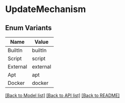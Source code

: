 # UpdateMechanism

## Enum Variants

| Name | Value |
|---- | -----|
| BuiltIn | builtIn |
| Script | script |
| External | external |
| Apt | apt |
| Docker | docker |


[[Back to Model list]](../README.md#documentation-for-models) [[Back to API list]](../README.md#documentation-for-api-endpoints) [[Back to README]](../README.md)


